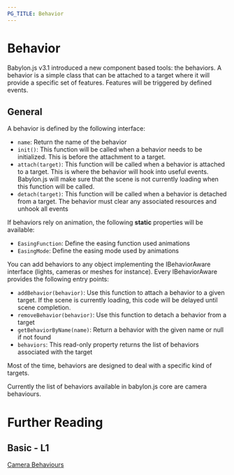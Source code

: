 ```yaml
---
PG_TITLE: Behavior
---
```


# Behavior

Babylon.js v3.1 introduced a new component based tools: the behaviors.
A behavior is a simple class that can be attached to a target where it will provide a specific set of features. Features will be triggered by defined events. 

## General

A behavior is defined by the following interface:
* `name`: Return the name of the behavior
* `init()`: This function will be called when a behavior needs to be initialized. This is before the attachment to a target.
* `attach(target)`: This function will be called when a behavior is attached to a target. This is where the behavior will hook into useful events. Babylon.js will make sure that the scene is not currently loading when this function will be called.
* `detach(target)`: This function will be called when a behavior is detached from a target. The behavior must clear any associated resources and unhook all events

If behaviors rely on animation, the following **static** properties will be available:
* `EasingFunction`: Define the easing function used animations
* `EasingMode`: Define the easing mode used by animations

You can add behaviors to any object implementing the IBehaviorAware interface (lights, cameras or meshes for instance). Every IBehaviorAware provides the following entry points:
* `addBehavior(behavior)`: Use this function to attach a behavior to a given target. If the scene is currently loading, this code will be delayed until scene completion.
* `removeBehavior(behavior)`: Use this function to detach a behavior from a target
* `getBehaviorByName(name)`: Return a behavior with the given name or null if not found
* `behaviors`: This read-only property returns the list of behaviors associated with the target

Most of the time, behaviors are designed to deal with a specific kind of targets. 

Currently the list of behaviors available in babylon.js core are camera behaviours.

# Further Reading

## Basic - L1

[Camera Behaviours](/How_To/Camera_Behaviors)
